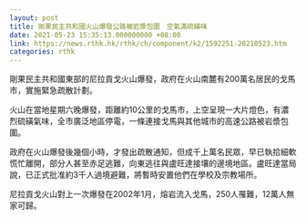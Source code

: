 ```yaml
---
layout: post
title: 剛果民主共和國火山爆發公路被岩漿包圍　空氣滿硫磺味
date: 2021-05-23 15:35:13.000000000 +08:00
link: https://news.rthk.hk/rthk/ch/component/k2/1592251-20210523.htm
categories: rthk
---
```


剛果民主共和國東部的尼拉貢戈火山爆發，政府在火山南麓有200萬名居民的戈馬市，實施緊急疏散計劃。

火山在當地星期六晚爆發，距離約10公里的戈馬市，上空呈現一大片燈色，有濃烈硫磺氣味，全市廣泛地區停電，一條連接戈馬與其他城市的高速公路被岩漿包圍。

政府在火山爆發後幾個小時，才發出疏散通知，但成千上萬名民眾，早已執拾細軟慌忙離開，部分人甚至赤足逃難，向東逃往與盧旺達接壤的邊境地區。盧旺達當局說，已正式批准約3千人過境避難，將暫時安置他們在學校及宗教場所。

尼拉貢戈火山對上一次爆發在2002年1月，熔岩流入戈馬，250人罹難，12萬人無家可歸。
